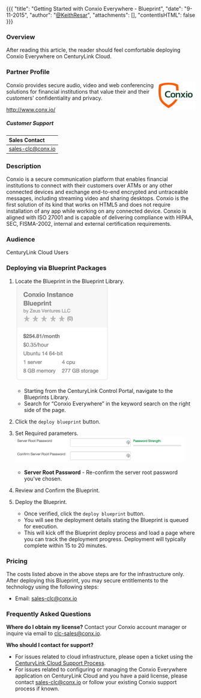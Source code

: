 {{{
  "title": "Getting Started with Conxio Everywhere - Blueprint",
  "date": "9-11-2015",
  "author": "<a href='https://twitter.com/KeithResar'>@KeithResar</a>",
  "attachments": [],
  "contentIsHTML": false
}}}

### Overview
After reading this article, the reader should feel comfortable deploying Conxio Everywhere on CenturyLink Cloud.

### Partner Profile
<img src="../../images/conxio/conxio_logo.png" style="border:0;float:right;max-width: 100px;">

Conxio provides secure audio, video and web conferencing solutions for financial institutions that value their and their customers' confidentiality and privacy.

http://www.conx.io/

##### Customer Support
|Sales Contact |
|:- |
|sales-clc@conx.io |

### Description
Conxio is a secure communication platform that enables financial institutions to connect with their customers over ATMs or any other
connected devices and exchange end-to-end encrypted and untraceable messages, including streaming video and sharing desktops. Conxio is the first solution of its kind that works on HTML5 and does not require installation of any app while working on any connected device. Conxio is aligned with ISO 27001 and is capable of delivering compliance with HIPAA, SEC, FISMA-2002, internal and external certification requirements.

### Audience
CenturyLink Cloud Users

### Deploying via Blueprint Packages
1. Locate the Blueprint in the Blueprint Library.
   <img src="../../images/conxio/blueprint_tile.png" style="border:0;max-width:250px">

   * Starting from the CenturyLink Control Portal, navigate to the Blueprints Library.
   * Search for “Conxio Everywhere” in the keyword search on the right side of the page.

2. Click the `deploy blueprint` button.

3. Set Required parameters.
   <img src="../../images/conxio/deploy_parameters.png" style="max-width:450px;">

   * **Server Root Password** - Re-confirm the server root password you've chosen.

4. Review and Confirm the Blueprint.

5. Deploy the Blueprint.
   * Once verified, click the `deploy blueprint` button.
   * You will see the deployment details stating the Blueprint is queued for execution.
   * This will kick off the Blueprint deploy process and load a page where you can track the deployment progress. Deployment will typically complete within 15 to 20 minutes.

### Pricing
The costs listed above in the above steps are for the infrastructure only. After deploying this Blueprint, you may secure entitlements to the technology using the following steps:
* Email: sales-clc@conx.io

### Frequently Asked Questions
**Where do I obtain my license?**
Contact your Conxio account manager or inquire via email to [clc-sales@conx.io](mailto:clc-sales@conx.io).

**Who should I contact for support?**
* For issues related to cloud infrastructure, please open a ticket using the [CenturyLink Cloud Support Process](../../Support/how-do-i-report-a-support-issue.md).
* For issues related to configuring or managing the Conxio Everywhere application on CenturyLink Cloud and you have a paid license, please contact sales-clc@conx.io or follow your existing Conxio support process if known.
